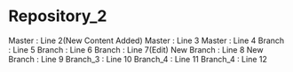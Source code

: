 # Repository_2
Master : Line 2(New Content Added)
Master : Line 3
Master : Line 4
Branch : Line 5
Branch : Line 6
Branch : Line 7(Edit)
New Branch : Line 8
New Branch : Line 9
Branch_3 : Line 10
Branch_4 : Line 11
Branch_4 : Line 12
